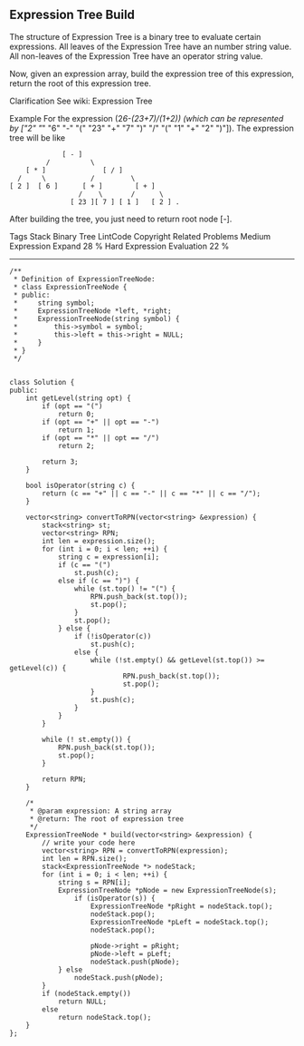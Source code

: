 ## Expression Tree Build  ##

The structure of Expression Tree is a binary tree to evaluate certain expressions.
All leaves of the Expression Tree have an number string value. All non-leaves of the Expression Tree have an operator string value.

Now, given an expression array, build the expression tree of this expression, return the root of this expression tree.

Clarification
See wiki:
Expression Tree

Example
For the expression (2*6-(23+7)/(1+2)) (which can be represented by ["2" "*" "6" "-" "(" "23" "+" "7" ")" "/" "(" "1" "+" "2" ")"]). 
The expression tree will be like

                 [ - ]
             /          \
        [ * ]              [ / ]
      /     \           /         \
    [ 2 ]  [ 6 ]      [ + ]        [ + ]
                     /    \       /      \
                   [ 23 ][ 7 ] [ 1 ]   [ 2 ] .
After building the tree, you just need to return root node [-].

Tags 
Stack Binary Tree LintCode Copyright
Related Problems 
Medium Expression Expand 28 %
Hard Expression Evaluation 22 %

----------
	/**
	 * Definition of ExpressionTreeNode:
	 * class ExpressionTreeNode {
	 * public:
	 *     string symbol;
	 *     ExpressionTreeNode *left, *right;
	 *     ExpressionTreeNode(string symbol) {
	 *         this->symbol = symbol;
	 *         this->left = this->right = NULL;
	 *     }
	 * }
	 */
	
	
	class Solution {
	public:
	    int getLevel(string opt) {
	        if (opt == "(")
	            return 0;
	        if (opt == "+" || opt == "-")
	            return 1;
	        if (opt == "*" || opt == "/")
	            return 2;
	
	        return 3;
	    }
	
	    bool isOperator(string c) {
	        return (c == "+" || c == "-" || c == "*" || c == "/");
	    }
	    
	    vector<string> convertToRPN(vector<string> &expression) {
	        stack<string> st;
	        vector<string> RPN;
	        int len = expression.size();
	        for (int i = 0; i < len; ++i) {
	            string c = expression[i];
	            if (c == "(")
	                st.push(c);
	            else if (c == ")") {
	                while (st.top() != "(") {
	                    RPN.push_back(st.top());
	                    st.pop();
	                }
	                st.pop();
	            } else {
	                if (!isOperator(c))
	                    st.push(c);
	                else {
	                    while (!st.empty() && getLevel(st.top()) >= getLevel(c)) {
	                            RPN.push_back(st.top());
	                            st.pop();
	                    }
	                    st.push(c);
	                }
	            }
	        }
	
	        while (! st.empty()) {
	            RPN.push_back(st.top());
	            st.pop();
	        }
	
	        return RPN;
	    }
	    
	    /*
	     * @param expression: A string array
	     * @return: The root of expression tree
	     */
	    ExpressionTreeNode * build(vector<string> &expression) {
	        // write your code here
	        vector<string> RPN = convertToRPN(expression);
	        int len = RPN.size();
	        stack<ExpressionTreeNode *> nodeStack;
	        for (int i = 0; i < len; ++i) {
	            string s = RPN[i];
	            ExpressionTreeNode *pNode = new ExpressionTreeNode(s);
	                if (isOperator(s)) {
	                    ExpressionTreeNode *pRight = nodeStack.top();
	                    nodeStack.pop();
	                    ExpressionTreeNode *pLeft = nodeStack.top();
	                    nodeStack.pop();
	
	                    pNode->right = pRight;
	                    pNode->left = pLeft;
	                    nodeStack.push(pNode);
	            } else
	                nodeStack.push(pNode);
	        }       
	        if (nodeStack.empty())
	            return NULL;
	        else
	            return nodeStack.top();
	    }
	};